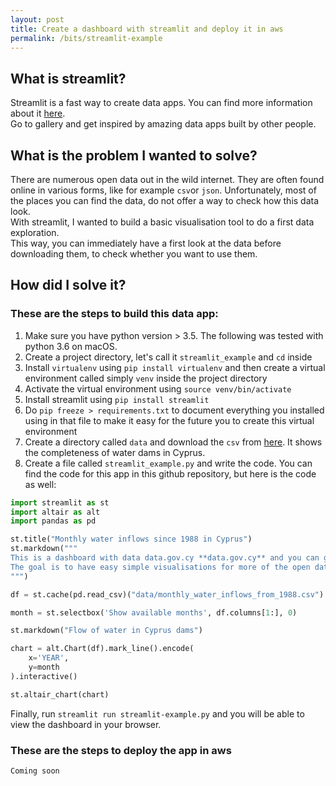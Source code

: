 ```yaml
---
layout: post
title: Create a dashboard with streamlit and deploy it in aws
permalink: /bits/streamlit-example
---
```


## What is streamlit?
Streamlit is a fast way to create data apps. You can find more information about it [here](https://www.streamlit.io/).    
Go to gallery and get inspired by amazing data apps built by other people.

## What is the problem I wanted to solve?
There are numerous open data out in the wild internet. They are often found online in various forms, like for example `csv`or `json`.    Unfortunately, most of the places you can find the data, do not offer a way to check how this data look.   
With streamlit, I wanted to build a basic visualisation tool to do a first data exploration.   
This way, you can immediately have a first look at the data before downloading them, to check whether you want to use them.

## How did I solve it?

### These are the steps to build this data app:

1. Make sure you have python version > 3.5. The following was tested with python 3.6 on macOS.
2. Create a project directory, let's call it `streamlit_example` and `cd` inside
3. Install `virtualenv` using `pip install virtualenv` and then create a virtual environment called simply `venv` inside the project directory
4. Activate the virtual environment using `source venv/bin/activate`
5. Install streamlit using `pip install streamlit`
6. Do `pip freeze > requirements.txt` to document everything you installed using in that file to make it easy for the future you to create this virtual environment
7. Create a directory called `data` and download the `csv` from [here](https://www.data.gov.cy/dataset/%CF%84%CF%81%CE%AD%CF%87%CE%BF%CF%85%CF%83%CE%B1-%CF%80%CE%BB%CE%B7%CF%81%CF%8C%CF%84%CE%B7%CF%84%CE%B1-%CF%86%CF%81%CE%B1%CE%B3%CE%BC%CE%AC%CF%84%CF%89%CE%BD). It shows the completeness of water dams in Cyprus.
8. Create a file called `streamlit_example.py` and write the code. You can find the code for this app in this github repository, but here is the code as well:


```python
import streamlit as st
import altair as alt
import pandas as pd

st.title("Monthly water inflows since 1988 in Cyprus")
st.markdown("""
This is a dashboard with data data.gov.cy **data.gov.cy** and you can get them [here](https://www.data.gov.cy/dataset/μηνιαία-εισροή-νερού-στους-ταμιευτήρες-νερού-φράγματα).   
The goal is to have easy simple visualisations for more of the open data in Cyprus.
""")

df = st.cache(pd.read_csv)("data/monthly_water_inflows_from_1988.csv")

month = st.selectbox('Show available months', df.columns[1:], 0)

st.markdown("Flow of water in Cyprus dams")

chart = alt.Chart(df).mark_line().encode(
    x='YEAR',
    y=month
).interactive()

st.altair_chart(chart)
```
Finally, run `streamlit run streamlit-example.py` and you will be able to view the dashboard in your browser.

### These are the steps to deploy the app in aws
`Coming soon`


